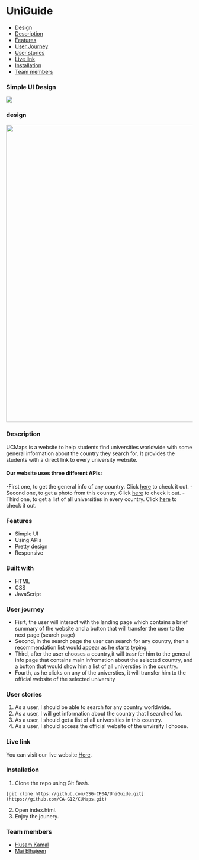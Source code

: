 # UniGuide

- [Design](#design)
- [Description](#desc)
- [Features](#features)
- [User Journey](#Journey)
- [User stories](#stories)
- [Live link](#live)
- [Installation](#install)
- [Team members](#Mai&Hosam)

### **Simple UI Design** <span id='wirefrane'></span>

![](https://i.imgur.com/FVAWk8n.png)


### **design** <span id='design'></span>

<img src="https://i.postimg.cc/d0tjt0LJ/figma.png"  width=800>
</img>

### **Description** <span id='desc'></span>

UCMaps is a website to help students find universities worldwide with some general information about the country they search for. It provides the students with a direct link to every university website.

#### Our website uses three different APIs:

-First one, to get the general info of any country. Click [here](https://restcountries.com/) to check it out.
-Second one, to get a photo from this country. Click [here](https://imsea.herokuapp.com/) to check it out.
-Third one, to get a list of all universities in every country. Click [here](https://github.com/Hipo/university-domains-list) to check it out.

### **Features** <span id='features'></span>

- Simple UI
- Using APIs
- Pretty design
- Responsive

### **Built with** <span id='built'></span>

- HTML
- CSS
- JavaScript

### **User journey** <span id='Journey'></span>

- Fisrt, the user will interact with the landing page which contains a brief summary of the website and a button that will transfer the user to the next page (search page)
- Second, in the search page the user can search for any country, then a recommendation list would appear as he starts typing.
- Third, after the user chooses a country,it will trasnfer him to the general info page that contains main infromation about the selected country, and a button that would show him a list of all universties in the country.
- Fourth, as he clicks on any of the universties, it will transfer him to the official website of the selected university

### **User stories** <span id='stories'></span>

1. As a user, I should be able to search for any country worldwide.
2. As a user, I will get information about the country that I searched for.
3. As a user, I should get a list of all universities in this country.
4. As a user, I should access the official website of the unvirsity I choose.

### **Live link** <span id='live'></span>

You can visit our live website [Here](https://ca-g12.github.io/CUMaps/).

### **Installation** <span id='install'></span>

1. Clone the repo using Git Bash.

```
[git clone https://github.com/GSG-CF04/UniGuide.git](https://github.com/CA-G12/CUMaps.git)
```

2. Open index.html.
3. Enjoy the jounery.

### **Team members** <span id='team'></span>

- [Husam Kamal](https://github.com/husamkamal)
- [Mai Elhajeen](https://github.com/Mai-Elhajeen)

